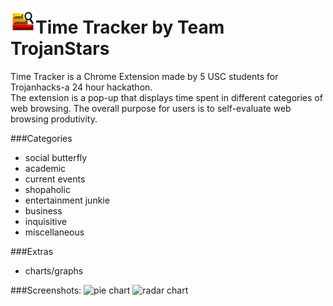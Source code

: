 ![logo](lifemeterlogo4040.png)Time Tracker by Team TrojanStars
===========

Time Tracker is a Chrome Extension made by 5 USC students for Trojanhacks-a 24 hour hackathon.  
The extension is a pop-up that displays time spent in different categories of web browsing.  The overall purpose for users is to self-evaluate web browsing produtivity.

###Categories
+ social butterfly
+ academic
+ current events
+ shopaholic
+ entertainment junkie
+ business
+ inquisitive
+ miscellaneous

###Extras
+ charts/graphs

###Screenshots:
![pie chart](http://s3.amazonaws.com/challengepost/photos/production/solution_photos/000/178/582/datas/xlarge.png?1414349880)
![radar chart](http://s3.amazonaws.com/challengepost/photos/production/solution_photos/000/178/529/datas/xlarge.png?1414348478)
